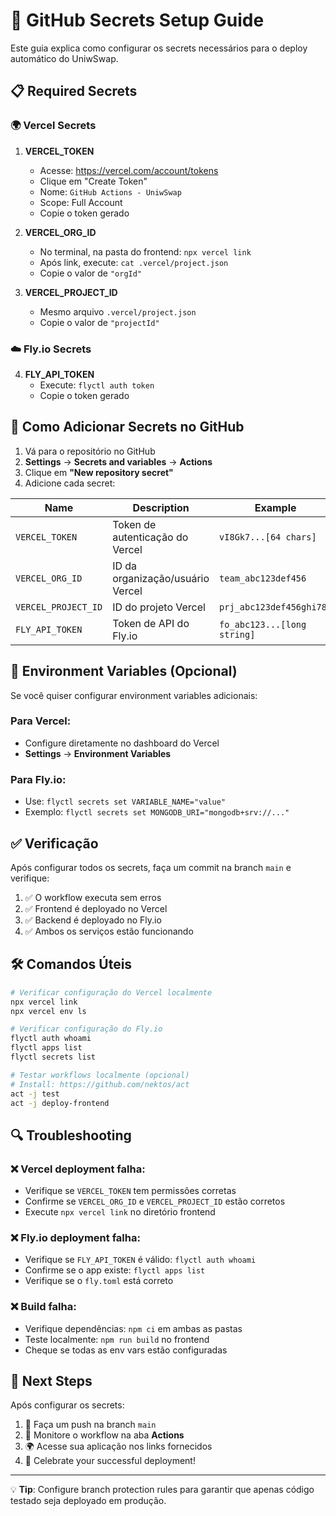 # 🔐 GitHub Secrets Setup Guide

Este guia explica como configurar os secrets necessários para o deploy automático do UniwSwap.

## 📋 Required Secrets

### 🌍 Vercel Secrets

1. **VERCEL_TOKEN**
   - Acesse: https://vercel.com/account/tokens
   - Clique em "Create Token"
   - Nome: `GitHub Actions - UniwSwap`
   - Scope: Full Account
   - Copie o token gerado

2. **VERCEL_ORG_ID**
   - No terminal, na pasta do frontend: `npx vercel link`
   - Após link, execute: `cat .vercel/project.json`
   - Copie o valor de `"orgId"`

3. **VERCEL_PROJECT_ID**
   - Mesmo arquivo `.vercel/project.json`
   - Copie o valor de `"projectId"`

### ☁️ Fly.io Secrets

4. **FLY_API_TOKEN**
   - Execute: `flyctl auth token`
   - Copie o token gerado

## 🔧 Como Adicionar Secrets no GitHub

1. Vá para o repositório no GitHub
2. **Settings** → **Secrets and variables** → **Actions**
3. Clique em **"New repository secret"**
4. Adicione cada secret:

| Name | Description | Example |
|------|-------------|---------|
| `VERCEL_TOKEN` | Token de autenticação do Vercel | `vI8Gk7...[64 chars]` |
| `VERCEL_ORG_ID` | ID da organização/usuário Vercel | `team_abc123def456` |
| `VERCEL_PROJECT_ID` | ID do projeto Vercel | `prj_abc123def456ghi789` |
| `FLY_API_TOKEN` | Token de API do Fly.io | `fo_abc123...[long string]` |

## 🚀 Environment Variables (Opcional)

Se você quiser configurar environment variables adicionais:

### Para Vercel:
- Configure diretamente no dashboard do Vercel
- **Settings** → **Environment Variables**

### Para Fly.io:
- Use: `flyctl secrets set VARIABLE_NAME="value"`
- Exemplo: `flyctl secrets set MONGODB_URI="mongodb+srv://..."`

## ✅ Verificação

Após configurar todos os secrets, faça um commit na branch `main` e verifique:

1. ✅ O workflow executa sem erros
2. ✅ Frontend é deployado no Vercel
3. ✅ Backend é deployado no Fly.io
4. ✅ Ambos os serviços estão funcionando

## 🛠️ Comandos Úteis

```bash
# Verificar configuração do Vercel localmente
npx vercel link
npx vercel env ls

# Verificar configuração do Fly.io
flyctl auth whoami
flyctl apps list
flyctl secrets list

# Testar workflows localmente (opcional)
# Install: https://github.com/nektos/act
act -j test
act -j deploy-frontend
```

## 🔍 Troubleshooting

### ❌ Vercel deployment falha:
- Verifique se `VERCEL_TOKEN` tem permissões corretas
- Confirme se `VERCEL_ORG_ID` e `VERCEL_PROJECT_ID` estão corretos
- Execute `npx vercel link` no diretório frontend

### ❌ Fly.io deployment falha:
- Verifique se `FLY_API_TOKEN` é válido: `flyctl auth whoami`
- Confirme se o app existe: `flyctl apps list`
- Verifique se o `fly.toml` está correto

### ❌ Build falha:
- Verifique dependências: `npm ci` em ambas as pastas
- Teste localmente: `npm run build` no frontend
- Cheque se todas as env vars estão configuradas

## 📝 Next Steps

Após configurar os secrets:

1. 🔄 Faça um push na branch `main`
2. 👀 Monitore o workflow na aba **Actions**
3. 🌍 Acesse sua aplicação nos links fornecidos
4. 🎉 Celebrate your successful deployment!

---

💡 **Tip**: Configure branch protection rules para garantir que apenas código testado seja deployado em produção.